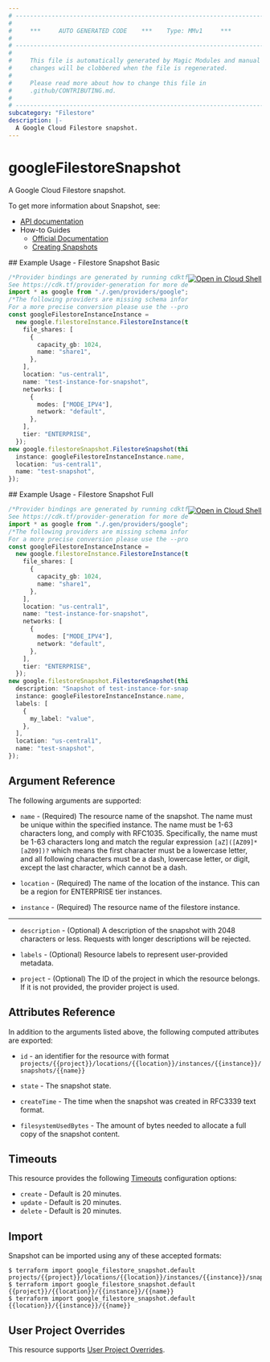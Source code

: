 ```yaml
---
# ----------------------------------------------------------------------------
#
#     ***     AUTO GENERATED CODE    ***    Type: MMv1     ***
#
# ----------------------------------------------------------------------------
#
#     This file is automatically generated by Magic Modules and manual
#     changes will be clobbered when the file is regenerated.
#
#     Please read more about how to change this file in
#     .github/CONTRIBUTING.md.
#
# ----------------------------------------------------------------------------
subcategory: "Filestore"
description: |-
  A Google Cloud Filestore snapshot.
---
```


# googleFilestoreSnapshot

A Google Cloud Filestore snapshot.

To get more information about Snapshot, see:

* [API documentation](https://cloud.google.com/filestore/docs/reference/rest/v1/projects.locations.instances.snapshots)
* How-to Guides
  * [Official Documentation](https://cloud.google.com/filestore/docs/snapshots)
  * [Creating Snapshots](https://cloud.google.com/filestore/docs/create-snapshots)

<div class = "oics-button" style="float: right; margin: 0 0 -15px">
  <a href="https://console.cloud.google.com/cloudshell/open?cloudshell_git_repo=https%3A%2F%2Fgithub.com%2Fterraform-google-modules%2Fdocs-examples.git&cloudshell_working_dir=filestore_snapshot_basic&cloudshell_image=gcr.io%2Fgraphite-cloud-shell-images%2Fterraform%3Alatest&open_in_editor=main.tf&cloudshell_print=.%2Fmotd&cloudshell_tutorial=.%2Ftutorial.md" target="_blank">
    <img alt="Open in Cloud Shell" src="//gstatic.com/cloudssh/images/open-btn.svg" style="max-height: 44px; margin: 32px auto; max-width: 100%;">
  </a>
</div>
## Example Usage - Filestore Snapshot Basic

```typescript
/*Provider bindings are generated by running cdktf get.
See https://cdk.tf/provider-generation for more details.*/
import * as google from "./.gen/providers/google";
/*The following providers are missing schema information and might need manual adjustments to synthesize correctly: google.
For a more precise conversion please use the --provider flag in convert.*/
const googleFilestoreInstanceInstance =
  new google.filestoreInstance.FilestoreInstance(this, "instance", {
    file_shares: [
      {
        capacity_gb: 1024,
        name: "share1",
      },
    ],
    location: "us-central1",
    name: "test-instance-for-snapshot",
    networks: [
      {
        modes: ["MODE_IPV4"],
        network: "default",
      },
    ],
    tier: "ENTERPRISE",
  });
new google.filestoreSnapshot.FilestoreSnapshot(this, "snapshot", {
  instance: googleFilestoreInstanceInstance.name,
  location: "us-central1",
  name: "test-snapshot",
});

```

<div class = "oics-button" style="float: right; margin: 0 0 -15px">
  <a href="https://console.cloud.google.com/cloudshell/open?cloudshell_git_repo=https%3A%2F%2Fgithub.com%2Fterraform-google-modules%2Fdocs-examples.git&cloudshell_working_dir=filestore_snapshot_full&cloudshell_image=gcr.io%2Fgraphite-cloud-shell-images%2Fterraform%3Alatest&open_in_editor=main.tf&cloudshell_print=.%2Fmotd&cloudshell_tutorial=.%2Ftutorial.md" target="_blank">
    <img alt="Open in Cloud Shell" src="//gstatic.com/cloudssh/images/open-btn.svg" style="max-height: 44px; margin: 32px auto; max-width: 100%;">
  </a>
</div>
## Example Usage - Filestore Snapshot Full

```typescript
/*Provider bindings are generated by running cdktf get.
See https://cdk.tf/provider-generation for more details.*/
import * as google from "./.gen/providers/google";
/*The following providers are missing schema information and might need manual adjustments to synthesize correctly: google.
For a more precise conversion please use the --provider flag in convert.*/
const googleFilestoreInstanceInstance =
  new google.filestoreInstance.FilestoreInstance(this, "instance", {
    file_shares: [
      {
        capacity_gb: 1024,
        name: "share1",
      },
    ],
    location: "us-central1",
    name: "test-instance-for-snapshot",
    networks: [
      {
        modes: ["MODE_IPV4"],
        network: "default",
      },
    ],
    tier: "ENTERPRISE",
  });
new google.filestoreSnapshot.FilestoreSnapshot(this, "snapshot", {
  description: "Snapshot of test-instance-for-snapshot",
  instance: googleFilestoreInstanceInstance.name,
  labels: [
    {
      my_label: "value",
    },
  ],
  location: "us-central1",
  name: "test-snapshot",
});

```

## Argument Reference

The following arguments are supported:

*   `name` -
    (Required)
    The resource name of the snapshot. The name must be unique within the specified instance.
    The name must be 1-63 characters long, and comply with
    RFC1035. Specifically, the name must be 1-63 characters long and match
    the regular expression `[aZ]([AZ09]*[aZ09])?` which means the
    first character must be a lowercase letter, and all following
    characters must be a dash, lowercase letter, or digit, except the last
    character, which cannot be a dash.

*   `location` -
    (Required)
    The name of the location of the instance. This can be a region for ENTERPRISE tier instances.

*   `instance` -
    (Required)
    The resource name of the filestore instance.

***

*   `description` -
    (Optional)
    A description of the snapshot with 2048 characters or less. Requests with longer descriptions will be rejected.

*   `labels` -
    (Optional)
    Resource labels to represent user-provided metadata.

*   `project` - (Optional) The ID of the project in which the resource belongs.
    If it is not provided, the provider project is used.

## Attributes Reference

In addition to the arguments listed above, the following computed attributes are exported:

*   `id` - an identifier for the resource with format `projects/{{project}}/locations/{{location}}/instances/{{instance}}/snapshots/{{name}}`

*   `state` -
    The snapshot state.

*   `createTime` -
    The time when the snapshot was created in RFC3339 text format.

*   `filesystemUsedBytes` -
    The amount of bytes needed to allocate a full copy of the snapshot content.

## Timeouts

This resource provides the following
[Timeouts](https://developer.hashicorp.com/terraform/plugin/sdkv2/resources/retries-and-customizable-timeouts) configuration options:

* `create` - Default is 20 minutes.
* `update` - Default is 20 minutes.
* `delete` - Default is 20 minutes.

## Import

Snapshot can be imported using any of these accepted formats:

```console
$ terraform import google_filestore_snapshot.default projects/{{project}}/locations/{{location}}/instances/{{instance}}/snapshots/{{name}}
$ terraform import google_filestore_snapshot.default {{project}}/{{location}}/{{instance}}/{{name}}
$ terraform import google_filestore_snapshot.default {{location}}/{{instance}}/{{name}}
```

## User Project Overrides

This resource supports [User Project Overrides](https://registry.terraform.io/providers/hashicorp/google/latest/docs/guides/provider_reference#user_project_override).
